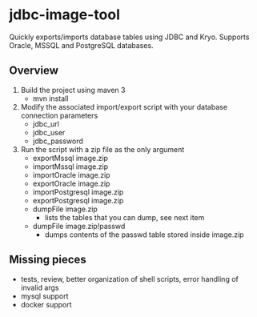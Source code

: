 # jdbc-image-tool
Quickly exports/imports database tables using JDBC and Kryo. 
Supports Oracle, MSSQL and PostgreSQL databases.

## Overview
1. Build the project using maven 3
   * mvn install
2. Modify the associated import/export script with your database connection parameters
   * jdbc_url
   * jdbc_user
   * jdbc_password
3. Run the script with a zip file as the only argument
   * exportMssql image.zip
   * importMssql image.zip
   * importOracle image.zip
   * exportOracle image.zip
   * importPostgresql image.zip
   * exportPostgresql image.zip
   * dumpFile image.zip
      * lists the tables that you can dump, see next item
   * dumpFile image.zip!passwd
      * dumps contents of the passwd table stored inside image.zip

## Missing pieces
* tests, review, better organization of shell scripts, error handling of invalid args
* mysql support
* docker support
